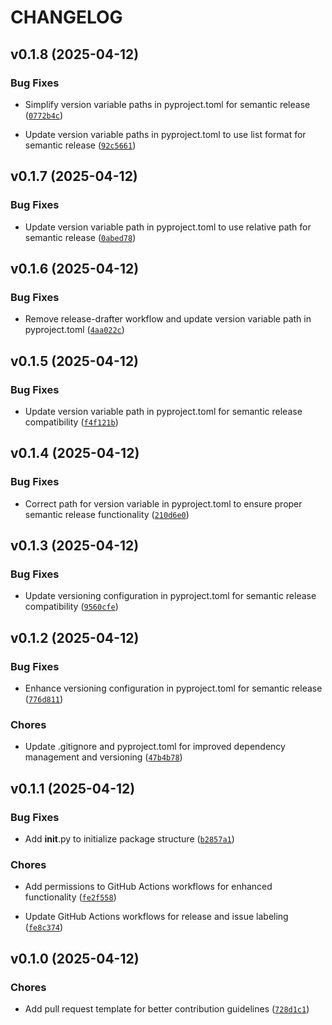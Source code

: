 # CHANGELOG


## v0.1.8 (2025-04-12)

### Bug Fixes

- Simplify version variable paths in pyproject.toml for semantic release
  ([`0772b4c`](https://github.com/hamzakabbaj/opensource-best-practice/commit/0772b4ce141dcc1430ed970e1c68e394e5d56d2a))

- Update version variable paths in pyproject.toml to use list format for semantic release
  ([`92c5661`](https://github.com/hamzakabbaj/opensource-best-practice/commit/92c5661bed828ab58faae890e54e2abbeffb1a0f))


## v0.1.7 (2025-04-12)

### Bug Fixes

- Update version variable path in pyproject.toml to use relative path for semantic release
  ([`0abed78`](https://github.com/hamzakabbaj/opensource-best-practice/commit/0abed78f763395d9879335abb2cf519d2b20cff1))


## v0.1.6 (2025-04-12)

### Bug Fixes

- Remove release-drafter workflow and update version variable path in pyproject.toml
  ([`4aa022c`](https://github.com/hamzakabbaj/opensource-best-practice/commit/4aa022c968ecb07ac28bed080d5810b56c95d099))


## v0.1.5 (2025-04-12)

### Bug Fixes

- Update version variable path in pyproject.toml for semantic release compatibility
  ([`f4f121b`](https://github.com/hamzakabbaj/opensource-best-practice/commit/f4f121be7f4d61af116b9f1d0b8ad6c2af7204f6))


## v0.1.4 (2025-04-12)

### Bug Fixes

- Correct path for version variable in pyproject.toml to ensure proper semantic release
  functionality
  ([`210d6e0`](https://github.com/hamzakabbaj/opensource-best-practice/commit/210d6e084928aaddb41e73a2c64e35d1b5b18811))


## v0.1.3 (2025-04-12)

### Bug Fixes

- Update versioning configuration in pyproject.toml for semantic release compatibility
  ([`9560cfe`](https://github.com/hamzakabbaj/opensource-best-practice/commit/9560cfe9c1baba7b5a985655d37cc37fceb861c3))


## v0.1.2 (2025-04-12)

### Bug Fixes

- Enhance versioning configuration in pyproject.toml for semantic release
  ([`776d811`](https://github.com/hamzakabbaj/opensource-best-practice/commit/776d811e8104f351d4535e839399aeaf9104b7d3))

### Chores

- Update .gitignore and pyproject.toml for improved dependency management and versioning
  ([`47b4b78`](https://github.com/hamzakabbaj/opensource-best-practice/commit/47b4b78d076cdaef557cdb1c76487eeb76555bdb))


## v0.1.1 (2025-04-12)

### Bug Fixes

- Add __init__.py to initialize package structure
  ([`b2857a1`](https://github.com/hamzakabbaj/opensource-best-practice/commit/b2857a1c5e9acacb2b16198abb977161cf47376e))

### Chores

- Add permissions to GitHub Actions workflows for enhanced functionality
  ([`fe2f558`](https://github.com/hamzakabbaj/opensource-best-practice/commit/fe2f558d6f6cca110923968ec08d757a23b5c19d))

- Update GitHub Actions workflows for release and issue labeling
  ([`fe8c374`](https://github.com/hamzakabbaj/opensource-best-practice/commit/fe8c3745d26d42482aa63a984eb2577e34e42a69))


## v0.1.0 (2025-04-12)

### Chores

- Add pull request template for better contribution guidelines
  ([`728d1c1`](https://github.com/hamzakabbaj/opensource-best-practice/commit/728d1c1295614018820c9fa54d0d4106d1d6767d))
